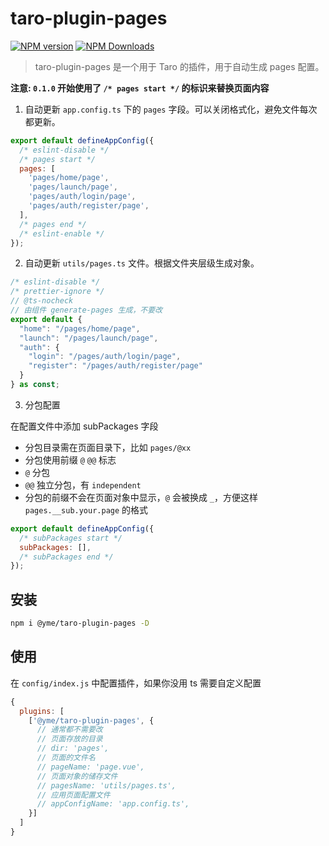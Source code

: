 # taro-plugin-pages

[![NPM version](https://img.shields.io/npm/v/@yme/taro-plugin-pages)](https://www.npmjs.com/package/@yme/taro-plugin-pages)
[![NPM Downloads](https://img.shields.io/npm/dm/@yme/taro-plugin-pages)](https://www.npmjs.com/package/@yme/taro-plugin-pages)

> taro-plugin-pages 是一个用于 Taro 的插件，用于自动生成 pages 配置。

**注意: `0.1.0` 开始使用了 `/* pages start */` 的标识来替换页面内容**

1. 自动更新 `app.config.ts` 下的 `pages` 字段。可以关闭格式化，避免文件每次都更新。

```js
export default defineAppConfig({
  /* eslint-disable */
  /* pages start */
  pages: [
    'pages/home/page',
    'pages/launch/page',
    'pages/auth/login/page',
    'pages/auth/register/page',
  ],
  /* pages end */
  /* eslint-enable */
});
```

2. 自动更新 `utils/pages.ts` 文件。根据文件夹层级生成对象。

```js
/* eslint-disable */
/* prettier-ignore */
// @ts-nocheck
// 由组件 generate-pages 生成，不要改
export default {
  "home": "/pages/home/page",
  "launch": "/pages/launch/page",
  "auth": {
    "login": "/pages/auth/login/page",
    "register": "/pages/auth/register/page"
  }
} as const;
```

3. 分包配置

在配置文件中添加 subPackages 字段

- 分包目录需在页面目录下，比如 `pages/@xx`
- 分包使用前缀 `@` `@@` 标志
- `@` 分包
- `@@` 独立分包，有 `independent`
- 分包的前缀不会在页面对象中显示，`@` 会被换成 `_`，方便这样 `pages.__sub.your.page` 的格式

```js
export default defineAppConfig({
  /* subPackages start */
  subPackages: [],
  /* subPackages end */
});
```

## 安装

```bash
npm i @yme/taro-plugin-pages -D
```

## 使用

在 `config/index.js` 中配置插件，如果你没用 ts 需要自定义配置

```js
{
  plugins: [
    ['@yme/taro-plugin-pages', {
      // 通常都不需要改
      // 页面存放的目录
      // dir: 'pages',
      // 页面的文件名
      // pageName: 'page.vue',
      // 页面对象的储存文件
      // pagesName: 'utils/pages.ts',
      // 应用页面配置文件
      // appConfigName: 'app.config.ts',
    }]
  ]
}
```
